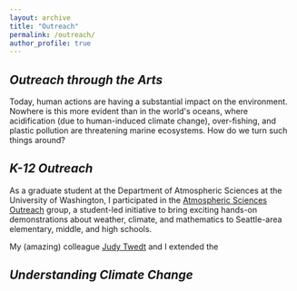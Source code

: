 ```yaml
---
layout: archive
title: "Outreach"
permalink: /outreach/
author_profile: true
---
```


## <i>Outreach through the Arts</i>
Today, human actions are having a substantial impact on the environment.  Nowhere is this more evident than in the world's oceans, where acidification (due to human-induced climate change), over-fishing, and plastic pollution are threatening marine ecosystems.  How do we turn such things around?  

## <i>K-12 Outreach</i>

As a graduate student at the Department of Atmospheric Sciences at the University of Washington, I participated in the [Atmospheric Sciences Outreach](https://atmos.uw.edu/~outreach/) group, a student-led initiative to bring exciting hands-on demonstrations about weather, climate, and mathematics to Seattle-area elementary, middle, and high schools.  

My (amazing) colleague [Judy Twedt](http://www.judytwedt.com) and I extended the 

## <i>Understanding Climate Change</i>
